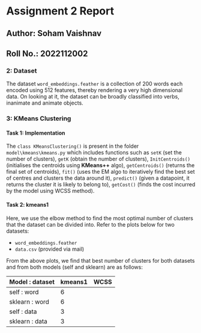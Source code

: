# Assignment 2 Report

## Author: Soham Vaishnav
## Roll No.: 2022112002

### 2: Dataset
The dataset `word_embeddings.feather` is a collection of 200 words each encoded using 512 features, thereby rendering a very high dimensional data. On looking at it, the dataset can be broadly classified into verbs, inanimate and animate objects.

### 3: KMeans Clustering

#### Task 1: Implementation
The `class KMeansClustering()` is present in the folder `model\kmeans\kmeans.py` which includes functions such as `setK` (set the number of clusters), `getK` (obtain the number of clusters), `InitCentroids()` (initialises the centroids using **KMeans++** algo), `getCentroids()` (returns the final set of centroids), `fit()` (uses the EM algo to iteratively find the best set of centres and clusters the data around it), `predict()` (given a datapoint, it returns the cluster it is likely to belong to), `getCost()` (finds the cost incurred by the model using WCSS method).

#### Task 2: kmeans1
Here, we use the elbow method to find the most optimal number of clusters that the dataset can be divided into. Refer to the plots below for two datasets:
- `word_embeddings.feather`
- `data.csv` (provided via mail)

From the above plots, we find that best number of clusters for both datasets and from both models (self and sklearn) are as follows:

| Model : dataset | kmeans1 | WCSS |
|--|--|--|
| self : word | 6 | |
| sklearn : word | 6 | |
| self : data | 3 | |
| sklearn : data | 3 | |


